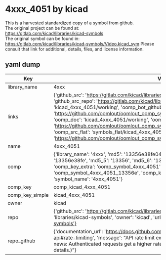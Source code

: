 # 4xxx_4051 by kicad  
This is a harvested standardized copy of a symbol from github.  
The original project can be found at:  
https://gitlab.com/kicad/libraries/kicad-symbols  
The original symbol can be found in:
https://gitlab.com/kicad/libraries/kicad-symbols/Video.kicad_sym
Please consult that link for additional, details, files, and license information.  
## yaml dump  
| Key | Value |  
| --- | --- |  
| library_name | 4xxx |  
| links | {'github_src': 'https://gitlab.com/kicad/libraries/kicad-symbols/Video.kicad_sym', 'github_src_repo': 'https://gitlab.com/kicad/libraries/kicad-symbols', 'oomp_bot': 'kicad_4xxx_4051/working', 'oomp_bot_github': 'https://github.com/oomlout/oomlout_oomp_symbol_bot/tree/main/kicad_4xxx_4051/working', 'oomp_doc': 'kicad_4xxx_4051/working', 'oomp_doc_github': 'https://github.com/oomlout/oomlout_oomp_symbol_doc/tree/main/kicad_4xxx_4051/working', 'oomp_src_flat': 'symbols_flat/kicad_4xxx_4051/working', 'oomp_src_flat_github': 'https://github.com/oomlout/oomlout_oomp_symbol_src/tree/main/kicad_4xxx_4051/working'} |  
| name | 4xxx_4051 |  
| oomp | {'library_name': '4xxx', 'md5': '13356e38fe0459cc31b9dab66ffd8674', 'md5_10': '13356e38fe', 'md5_5': '13356', 'md5_6': '13356e', 'oomp_key': 'oomp_4xxx_4051', 'oomp_key_extra': 'oomp_symbol_4xxx_4051', 'oomp_key_full': 'oomp_symbol_4xxx_4051_13356e', 'oomp_key_simple': '4xxx_4051', 'owner_name': 'kicad', 'symbol_name': '4xxx_4051'} |  
| oomp_key | oomp_kicad_4xxx_4051 |  
| oomp_key_simple | kicad_4xxx_4051 |  
| owner | kicad |  
| repo | {'github_src': 'https://gitlab.com/kicad/libraries/kicad-symbols/Video.kicad_sym', 'name': 'libraries/kicad-symbols', 'owner': 'kicad', 'url': 'https://gitlab.com/kicad/libraries/kicad-symbols'} |  
| repo_github | {'documentation_url': 'https://docs.github.com/rest/overview/resources-in-the-rest-api#rate-limiting', 'message': "API rate limit exceeded for 84.66.173.59. (But here's the good news: Authenticated requests get a higher rate limit. Check out the documentation for more details.)"} |  

